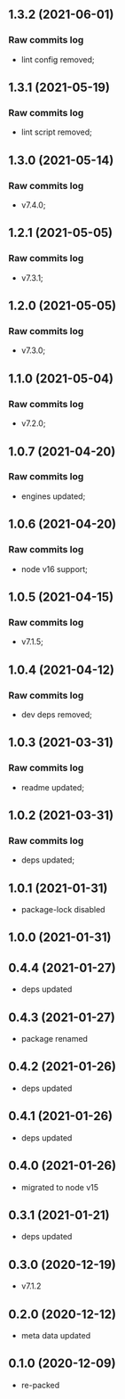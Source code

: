 ## 1.3.2 (2021-06-01)

### Raw commits log

-   lint config removed;

## 1.3.1 (2021-05-19)

### Raw commits log

-   lint script removed;

## 1.3.0 (2021-05-14)

### Raw commits log

-   v7.4.0;

## 1.2.1 (2021-05-05)

### Raw commits log

-   v7.3.1;

## 1.2.0 (2021-05-05)

### Raw commits log

-   v7.3.0;

## 1.1.0 (2021-05-04)

### Raw commits log

-   v7.2.0;

## 1.0.7 (2021-04-20)

### Raw commits log

-   engines updated;

## 1.0.6 (2021-04-20)

### Raw commits log

-   node v16 support;

## 1.0.5 (2021-04-15)

### Raw commits log

-   v7.1.5;

## 1.0.4 (2021-04-12)

### Raw commits log

-   dev deps removed;

## 1.0.3 (2021-03-31)

### Raw commits log

-   readme updated;

## 1.0.2 (2021-03-31)

### Raw commits log

-   deps updated;

## 1.0.1 (2021-01-31)

-   package-lock disabled

## 1.0.0 (2021-01-31)

## 0.4.4 (2021-01-27)

-   deps updated

## 0.4.3 (2021-01-27)

-   package renamed

## 0.4.2 (2021-01-26)

-   deps updated

## 0.4.1 (2021-01-26)

-   deps updated

## 0.4.0 (2021-01-26)

-   migrated to node v15

## 0.3.1 (2021-01-21)

-   deps updated

## 0.3.0 (2020-12-19)

-   v7.1.2

## 0.2.0 (2020-12-12)

-   meta data updated

## 0.1.0 (2020-12-09)

-   re-packed
